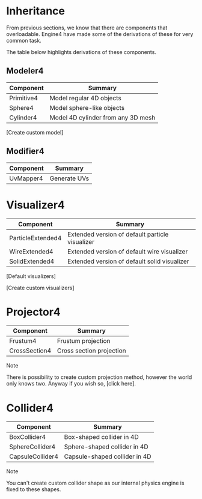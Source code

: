 # Inheritance

From previous sections, we know that there are components that overloadable. Engine4 have made some of the derivations of these for very common task.

The table below highlights derivations of these components.

## Modeler4

| Component | Summary |
|---|---|
| Primitive4 | Model regular 4D objects |
| Sphere4 | Model sphere-like objects |
| Cylinder4 | Model 4D cylinder from any 3D mesh |

[Create custom model]

## Modifier4

| Component | Summary |
|---|---|
| UvMapper4 | Generate UVs |

# Visualizer4

| Component | Summary |
|---|---|
| ParticleExtended4 | Extended version of default particle visualizer |
| WireExtended4 | Extended version of default wire visualizer |
| SolidExtended4 | Extended version of default solid visualizer |

[Default visualizers]

[Create custom visualizers]

# Projector4

| Component | Summary |
|---|---|
| Frustum4 | Frustum projection |
| CrossSection4 | Cross section projection |

> [!NOTE]
> There is possibility to create custom projection method, however the world only knows two. Anyway if you wish so, [click here].

# Collider4

| Component | Summary |
|---|---|
| BoxCollider4 | Box-shaped collider in 4D |
| SphereCollider4 | Sphere-shaped collider in 4D |
| CapsuleCollider4 | Capsule-shaped collider in 4D |

> [!NOTE]
> You can't create custom collider shape as our internal physics engine is fixed to these shapes.